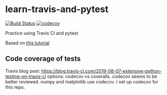 # learn-travis-and-pytest

[![Build Status](https://travis-ci.org/mvernacc/learn-travis-and-pytest.svg?branch=master)](https://travis-ci.org/mvernacc/learn-travis-and-pytest) [![codecov](https://codecov.io/gh/mvernacc/learn-travis-and-pytest/branch/master/graph/badge.svg)](https://codecov.io/gh/mvernacc/learn-travis-and-pytest)


Practice using Travis CI and pytest

Based on [this tutorial](http://luisquintanilla.me/2018/02/18/testing-deploying-python-projects-travisci/)

## Code coverage of tests
Travis blog post: https://blog.travis-ci.com/2019-08-07-extensive-python-testing-on-travis-ci
options: codecov vs coveralls. codecov seems to be better reviewed. numpy and matplotlib use codecov.
I set up codecov for this repo.
